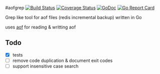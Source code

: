#aofgrep
[![Build Status](https://travis-ci.org/gato/aofgrep.svg?branch=master)](https://travis-ci.org/gato/aofgrep)
[![Coverage Status](https://coveralls.io/repos/gato/aofgrep/badge.svg?branch=master)](https://coveralls.io/r/gato/aofgrep?branch=master)
[![GoDoc](https://godoc.org/github.com/gato/aofgrep?status.svg)](http://godoc.org/github.com/gato/aofgrep)
[![Go Report Card](http://goreportcard.com/badge/gato/aofgrep)](http://goreportcard.com/report/gato/aofgrep)

Grep like tool for aof files (redis incremental backup) written in Go

uses [aof](http://github.com/gato/aof) for reading & writting aof 

## Todo
- [X] tests 
- [ ] remove code duplication & document exit codes 
- [ ] support insensitive case search
